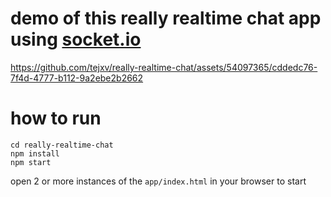 # demo of this really realtime chat app using [socket.io](https://socket.io/)



https://github.com/tejxv/really-realtime-chat/assets/54097365/cddedc76-7f4d-4777-b112-9a2ebe2b2662




# how to run
```
cd really-realtime-chat
npm install
npm start
```
open 2 or more instances of the `app/index.html` in your browser to start
